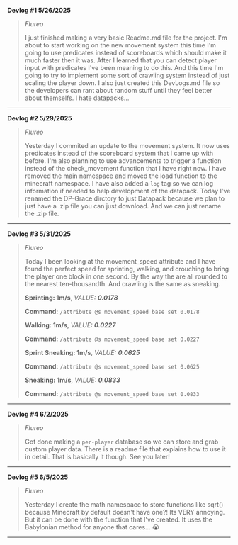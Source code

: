 
**Devlog #1 5/26/2025**
> *Flureo*
>
> I just finished making a very basic Readme.md file for the project. I'm about to start working on the new movement system this time I'm going to use predicates instead of scoreboards which should make it much faster then it was. After I learned that you can detect player input with predicates I've been meaning to do this. And this time I'm going to try to implement some sort of crawling system instead of just scaling the player down. I also just created this DevLogs.md file so the developers can rant about random stuff until they feel better about themselfs. I hate datapacks...

---

**Devlog #2 5/29/2025**
> *Flureo*
>
> Yesterday I commited an update to the movement system. It now uses predicates instead of the scoreboard system that I came up with before. I'm also planning to use advancements to trigger a function instead of the check_movement function that I have right now. I have removed the main namespace and moved the load function to the minecraft namespace. I have also added a `log` tag so we can log information if needed to help development of the datapack. Today I've renamed the DP-Grace dirctory to just Datapack because we plan to just have a .zip file you can just download. And we can just rename the .zip file.

---

**Devlog #3 5/31/2025**
> *Flureo*
>
> Today I been looking at the movement_speed attribute and I have found the perfect speed for sprinting, walking, and crouching to bring the player one block in one second. By the way the are all rounded to the nearest ten-thousandth. And crawling is the same as sneaking.
>
> **Sprinting: 1m/s**, *VALUE:* ***0.0178***
>
> **Command:** `/attribute @s movement_speed base set 0.0178`
>
> **Walking: 1m/s**, *VALUE:* ***0.0227***
>
> **Command:** `/attribute @s movement_speed base set 0.0227`
>
> **Sprint Sneaking: 1m/s**, *VALUE:* ***0.0625***
>
> **Command:** `/attribute @s movement_speed base set 0.0625`
>
> **Sneaking: 1m/s**, *VALUE:* ***0.0833***
>
> **Command:** `/attribute @s movement_speed base set 0.0833`

---

**Devlog #4 6/2/2025**
> *Flureo*
>
> Got done making a `per-player` database so we can store and grab custom player data. There is a readme file that explains how to use it in detail. That is basically it though. See you later!

---

**Devlog #5 6/5/2025**
> *Flureo*
>
> Yesterday I create the math namespace to store functions like sqrt() because Minecraft by default doesn't have one?! Its VERY annoying. But it can be done with the function that I've created. It uses the Babylonian method for anyone that cares... :sob:

---